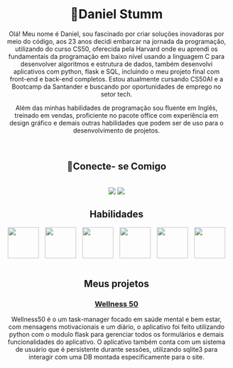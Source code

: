 <header>
  <link rel="stylesheet" href="https://cdn.jsdelivr.net/gh/devicons/devicon@v2.15.1/devicon.min.css">
</header>
<div align ="center">
<link rel="stylesheet" href="https://cdn.jsdelivr.net/gh/devicons/devicon@v2.15.1/devicon.min.css">


# 🚀Daniel Stumm 
Olá! Meu nome é Daniel, sou fascinado por criar soluções inovadoras por meio do código, aos 23 anos decidi embarcar na jornada da programação, utilizando do curso CS50, oferecida pela Harvard onde eu aprendi os fundamentais da programação em baixo nível usando a linguagem C para desenvolver algoritmos e estrutura de dados, também desenvolvi aplicativos com python, flask e SQL, incluindo o meu projeto final com front-end e back-end completos. Estou atualmente cursando CS50AI e a Bootcamp da Santander e buscando por oportunidades de emprego no setor tech.

Além das minhas habilidades de programação sou fluente em Inglês, treinado em vendas, proficiente no pacote office com experiência em design gráfico e demais outras habilidades que podem ser de uso para o desenvolvimento de projetos.

</br>

## 📍Conecte- se Comigo
</br>
  <a href = "mailto:danielstumm10@gmail.com"><img src="https://img.shields.io/badge/-Gmail-%23333?style=for-the-badge&logo=gmail&logoColor=white" target="_blank"></a>
  <a href="https://www.linkedin.com/in/daniel-stumm-081309271/" target="_blank"><img src="https://img.shields.io/badge/-LinkedIn-%230077B5?style=for-the-badge&logo=linkedin&logoColor=white" target="_blank"></a> 

</br>

## Habilidades


<div class="imgContainer">
  <img width=70 lenth=70 src="https://cdn.jsdelivr.net/gh/devicons/devicon/icons/python/python-original.svg" />
</div>
<div class="imgContainer">
  <img width=70 lenth=70 src="https://cdn.jsdelivr.net/gh/devicons/devicon/icons/flask/flask-original.svg" />
</div>
<div class="imgContainer">
  <img width=70 lenth=70 src="https://cdn.jsdelivr.net/gh/devicons/devicon/icons/sqlite/sqlite-plain.svg" />
</div>
<div class="imgContainer">
  <img width=70 lenth=70 src="https://cdn.jsdelivr.net/gh/devicons/devicon/icons/css3/css3-original-wordmark.svg" />
</div>
<div class="imgContainer">
  <img width=70 lenth=70 src="https://cdn.jsdelivr.net/gh/devicons/devicon/icons/html5/html5-original-wordmark.svg" />
</div>
<div class="imgContainer">
  <img width=70 lenth=70 src="https://cdn.jsdelivr.net/gh/devicons/devicon/icons/c/c-plain.svg" />
</div>

</br></br></br></br></br>

## Meus projetos

### <a href="https://github.com/DanteHayden/wellness50">Wellness 50</a>
Wellness50 é o um task-manager focado em saúde mental e bem estar, com mensagens motivacionais e um diário, o aplicativo foi feito utilizando python com o modulo flask para gerenciar todos os formulários e demais funcionalidades do aplicativo.
O aplicativo também conta com um sistema de usuário que é persistente durante sessões, utilizando sqlite3 para interagir com uma DB montada especificamente para o site. 

<style>
.imgContainer{
    width: 16.666%;
    float: left;
}
i {
  font-size: 70px
}

</style>